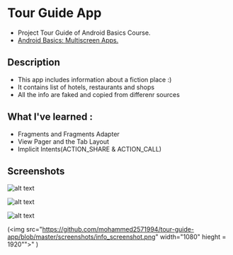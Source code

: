 # Tour Guide App

+ Project Tour Guide of Android Basics Course.
+ [Android Basics: Multiscreen Apps.](https://classroom.udacity.com/courses/ud839)

## Description 
+ This app includes information about a fiction place :)
+ It contains list of hotels, restaurants and shops 
+ All the info are faked and copied from differenr sources

## What I've learned :
+ Fragments and Fragments Adapter
+ View Pager and the Tab Layout
+ Implicit Intents(ACTION_SHARE & ACTION_CALL)

## Screenshots 
![alt text](https://github.com/mohammed2571994/tour-guide-app/blob/master/screenshots/food_screenshot.png "Food Fragment")

![alt text](https://github.com/mohammed2571994/tour-guide-app/blob/master/screenshots/hotels_screenshots.png "Hotels Fragment")

![alt text](https://github.com/mohammed2571994/tour-guide-app/blob/master/screenshots/shops_screenshot.png "Shops Fragment")

(<img src="https://github.com/mohammed2571994/tour-guide-app/blob/master/screenshots/info_screenshot.png" width="1080" hieght = 1920"">" )

